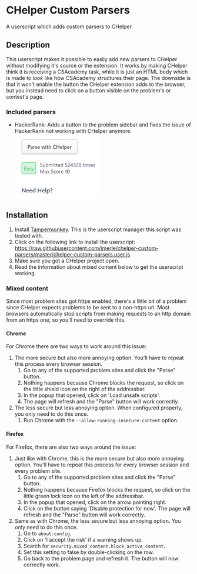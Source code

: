 # CHelper Custom Parsers
A userscript which adds custom parsers to CHelper.

## Description
This userscript makes it possible to easily add new parsers to CHelper without modifying it's source or the extension. It works by making CHelper think it is receiving a CSAcademy task, while it is just an HTML body which is made to *look* like how CSAcademy structures their page. The downside is that it won't enable the button the CHelper extension adds to the browser, but you instead need to click on a button visible on the problem's or contest's page.

### Included parsers
- HackerRank: Adds a button to the problem sidebar and fixes the issue of HackerRank not working with CHelper anymore.  
![HackerRank example](images/hackerrank-example.png)

## Installation

1. Install [Tampermonkey](https://tampermonkey.net/). This is the userscript manager this script was tested with.
2. Click on the following link to install the userscript:
https://raw.githubusercontent.com/jmerle/chelper-custom-parsers/master/chelper-custom-parsers.user.js
3. Make sure you got a CHelper project open.
4. Read the information about mixed content below to get the userscript working.

### Mixed content
Since most problem sites got https enabled, there's a little bit of a problem since CHelper expects problems to be sent to a non-https url. Most browsers automatically stop scripts from making requests to an http domain from an https one, so you'll need to override this.

#### Chrome
For Chrome there are two ways to work around this issue:
1. The more secure but also more annoying option. You'll have to repeat this process every browser session.
    1. Go to any of the supported problem sites and click the "Parse" button.
    2. Nothing happens because Chrome blocks the request, so click on the little shield icon on the right of the addressbar.
    3. In the popup that opened, click on 'Load unsafe scripts'.
    4. The page will refresh and the "Parse" button will work correctly.
2. The less secure but less annoying option. When configured properly, you only need to do this once.
    1. Run Chrome with the `--allow-running-insecure-content` option.

#### Firefox
For Firefox, there are also two ways around the issue:
1. Just like with Chrome, this is the more secure but also more annoying option. You'll have to repeat this process for every browser session and every problem site.
    1. Go to any of the supported problem sites and click the "Parse" button.
    2. Nothing happens because Firefox blocks the request, so click on the little green lock icon on the left of the addressbar.
    3. In the popup that opened, click on the arrow pointing right.
    4. Click on the button saying 'Disable protection for now'. The page will refresh and the "Parse" button will work correctly.
2. Same as with Chrome, the less secure but less annoying option. You only need to do this once.
    1. Go to `about:config`.
    2. Click on 'I accept the risk' if a warning shows up.
    3. Search for `security.mixed_content.block_active_content`.
    4. Set this setting to false by double-clicking on the row.
    5. Go back to the problem page and refresh it. The button will now correctly work.
